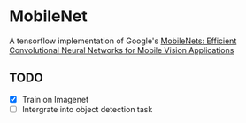 # MobileNet

A tensorflow implementation of Google's [MobileNets: Efficient Convolutional Neural Networks for Mobile Vision Applications](https://arxiv.org/abs/1704.04861)

## TODO
- [x] Train on Imagenet
- [ ] Intergrate into object detection task
